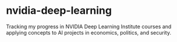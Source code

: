 # nvidia-deep-learning
Tracking my progress in NVIDIA Deep Learning Institute courses and applying concepts to AI projects in economics, politics, and security.
